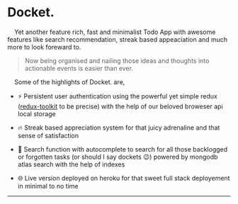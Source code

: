 # Docket.

&nbsp;&nbsp;&nbsp;&nbsp;Yet another feature rich, fast and minimalist Todo App with awesome features like search recommendation, streak based appeaciation and much more to look foreward to.

> Now being organised and nailing those ideas and thoughts into actionable events is easier than ever.

&nbsp;&nbsp;&nbsp;&nbsp;Some of the highlights of Docket. are,

- ⚡ Persistent user authentication using the powerful yet simple redux ([redux-toolkit](https://redux-toolkit.js.org/) to be precise) with the help of our beloved broweser api local storage

- 🔥 Streak based appreciation system for that juicy adrenaline and that sense of satisfaction

- 🔎 Search function with autocomplete to search for all those backlogged or forgotten tasks (or should I say dockets 😉) powered by mongodb atlas search with the help of indexes

- 🌐 Live version deployed on heroku for that sweet full stack deployement in minimal to no time

---
